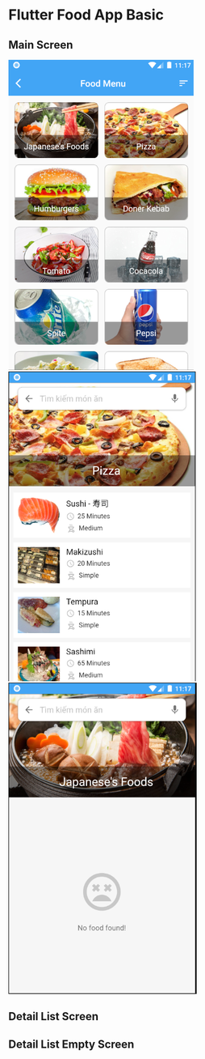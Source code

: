 # Flutter Food App Basic


## Main Screen
![Image of Yaktocat](assets/screenshot/main.png)  ![Image of Yaktocat](assets/screenshot/detail_list.png)  ![Image of Yaktocat](assets/screenshot/detail_list_emtpty.png)

## Detail List Screen


## Detail List Empty Screen
